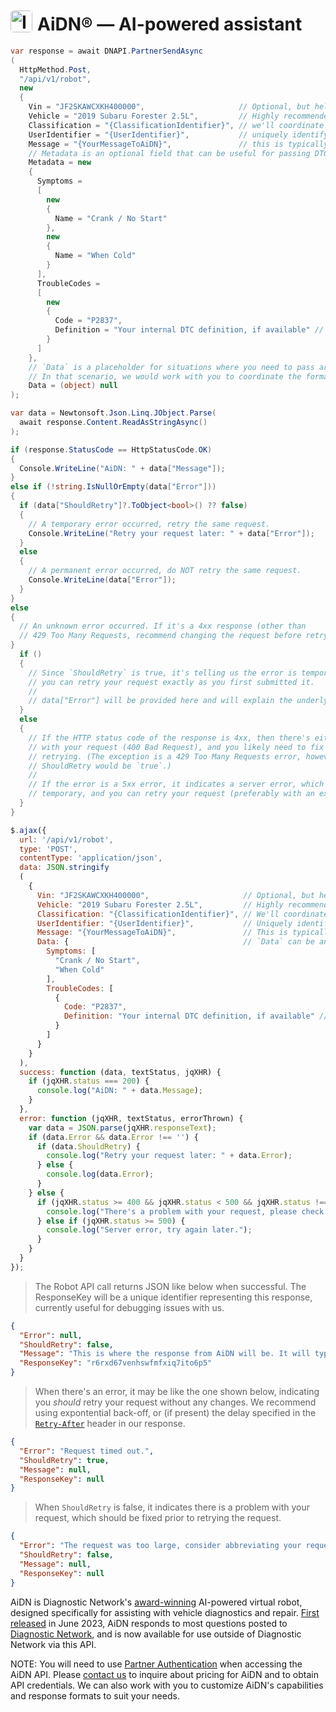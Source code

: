 # <img src="https://d3tl0hgcgcslkv.cloudfront.net/img/robot-avatars/aidn.jpg" width="35" height="35" alt="Image" style="float: left; margin-right: 0.5rem; border-radius: 5px; vertical-align: top; position: relative; top: -5px;">AiDN&reg; — AI-powered assistant

```csharp
var response = await DNAPI.PartnerSendAsync
(
  HttpMethod.Post,
  "/api/v1/robot",
  new 
  {
    Vin = "JF2SKAWCXKH400000",                     // Optional, but helpful
    Vehicle = "2019 Subaru Forester 2.5L",         // Highly recommended, in case VIN decoding fails
    Classification = "{ClassificationIdentifier}", // we'll coordinate with you on this value
    UserIdentifier = "{UserIdentifier}",           // uniquely identify the customer/employee/user
    Message = "{YourMessageToAiDN}",               // this is typically a user-supplied question
    // Metadata is an optional field that can be useful for passing DTCs and Symptoms, e.g.:
    Metadata = new
    {
      Symptoms = 
      [
        new 
        {
          Name = "Crank / No Start"
        },
        new 
        {
          Name = "When Cold"
        }
      ],
      TroubleCodes = 
      [
        new 
        {
          Code = "P2837",
          Definition = "Your internal DTC definition, if available" // optional, but helpful
        }
      ]
    },
    // `Data` is a placeholder for situations where you need to pass arbitrary data.
    // In that scenario, we would work with you to coordinate the format of this data.
    Data = (object) null
);

var data = Newtonsoft.Json.Linq.JObject.Parse(
  await response.Content.ReadAsStringAsync()
);

if (response.StatusCode == HttpStatusCode.OK)
{
  Console.WriteLine("AiDN: " + data["Message"]);
}
else if (!string.IsNullOrEmpty(data["Error"])) 
{
  if (data["ShouldRetry"]?.ToObject<bool>() ?? false)
  {
    // A temporary error occurred, retry the same request.
    Console.WriteLine("Retry your request later: " + data["Error"]);
  }
  else
  {
    // A permanent error occurred, do NOT retry the same request.
    Console.WriteLine(data["Error"]);
  }
}
else
{
  // An unknown error occurred. If it's a 4xx response (other than 
  // 429 Too Many Requests, recommend changing the request before retrying).
}
  if ()
  {
    // Since `ShouldRetry` is true, it's telling us the error is temporary, and
    // you can retry your request exactly as you first submitted it. 
    //
    // data["Error"] will be provided here and will explain the underlying problem.
  }
  else
  {
    // If the HTTP status code of the response is 4xx, then there's either a problem
    // with your request (400 Bad Request), and you likely need to fix something before
    // retrying. (The exception is a 429 Too Many Requests error, however in that case
    // ShouldRetry would be `true`.)
    //
    // If the error is a 5xx error, it indicates a server error, which should be 
    // temporary, and you can retry your request (preferably with an exponential back-off).
  }
}
```

```javascript
$.ajax({
  url: '/api/v1/robot',
  type: 'POST',
  contentType: 'application/json',
  data: JSON.stringify
  (
    {
      Vin: "JF2SKAWCXKH400000",                     // Optional, but helpful
      Vehicle: "2019 Subaru Forester 2.5L",         // Highly recommended, in case VIN decoding fails
      Classification: "{ClassificationIdentifier}", // We'll coordinate with you on this value
      UserIdentifier: "{UserIdentifier}",           // Uniquely identify the customer/employee/user
      Message: "{YourMessageToAiDN}",               // This is typically a user-supplied question
      Data: {                                       // `Data` can be an arbitrary piece of data
        Symptoms: [
          "Crank / No Start",
          "When Cold"
        ],
        TroubleCodes: [
          {
            Code: "P2837",
            Definition: "Your internal DTC definition, if available" // Optional, but helpful
          }
        ]
      }
    }
  ),
  success: function (data, textStatus, jqXHR) {
    if (jqXHR.status === 200) {
      console.log("AiDN: " + data.Message);
    }
  },
  error: function (jqXHR, textStatus, errorThrown) {
    var data = JSON.parse(jqXHR.responseText);
    if (data.Error && data.Error !== '') {
      if (data.ShouldRetry) {
        console.log("Retry your request later: " + data.Error);
      } else {
        console.log(data.Error);
      }
    } else {
      if (jqXHR.status >= 400 && jqXHR.status < 500 && jqXHR.status !== 429) {
        console.log("There's a problem with your request, please check before retrying.");
      } else if (jqXHR.status >= 500) {
        console.log("Server error, try again later.");
      }
    }
  }
});
```

> The Robot API call returns JSON like below when successful. The ResponseKey will be a 
> unique identifier representing this response, currently useful for debugging issues with us.

```json
{
  "Error": null,
  "ShouldRetry": false,
  "Message": "This is where the response from AiDN will be. It will typically be formatted using Markdown (e.g. **bold**, _italics_, etc.). However, we can work with you to return the response in a different format if desired.",
  "ResponseKey": "r6rxd67venhswfmfxiq7ito6p5"
}
```

> When there's an error, it may be like the one shown below, indicating you _should_ retry
> your request without any changes. We recommend using expontential back-off, or (if present) 
> the delay specified in the [`Retry-After`](https://developer.mozilla.org/en-US/docs/Web/HTTP/Headers/Retry-After) header in our response.

```json
{
  "Error": "Request timed out.",
  "ShouldRetry": true,
  "Message": null,
  "ResponseKey": null
}
```

> When `ShouldRetry` is false, it indicates there is a problem with your request, which should
> be fixed prior to retrying the request. 

```json
{
  "Error": "The request was too large, consider abbreviating your request.",
  "ShouldRetry": false,
  "Message": null,
  "ResponseKey": null
}
```

AiDN is Diagnostic Network's [award-winning](https://www.prnewswire.com/news-releases/diagnostic-network-receives-prestigious-motor-top-20-tool-award-for-2023-301931391.html) AI-powered virtual robot, designed specifically for assisting with vehicle diagnostics and repair. [First released](https://diag.net/msg/m3h0hjpu4jbpmh197p5f6jv3rj) in June 2023, AiDN responds to most questions posted to [Diagnostic Network](https://diag.net), and is now available for use outside of Diagnostic Network via this API.

NOTE: You will need to use [Partner Authentication](#partner-authentication) when accessing the AiDN API. Please [contact us](https://diag.net/contact) to inquire about pricing for AiDN and to obtain API credentials. We can also work with you to customize AiDN's capabilities and response formats to suit your needs.

